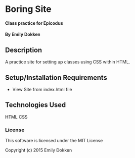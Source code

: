 # Boring Site

#### Class practice for Epicodus

#### By Emily Dokken

## Description

A practice site for setting up classes using CSS within HTML.

## Setup/Installation Requirements

* View Site from index.html file

## Technologies Used

HTML
CSS

### License

This software is licensed under the MIT License

Copyright (c) 2015 Emily Dokken
